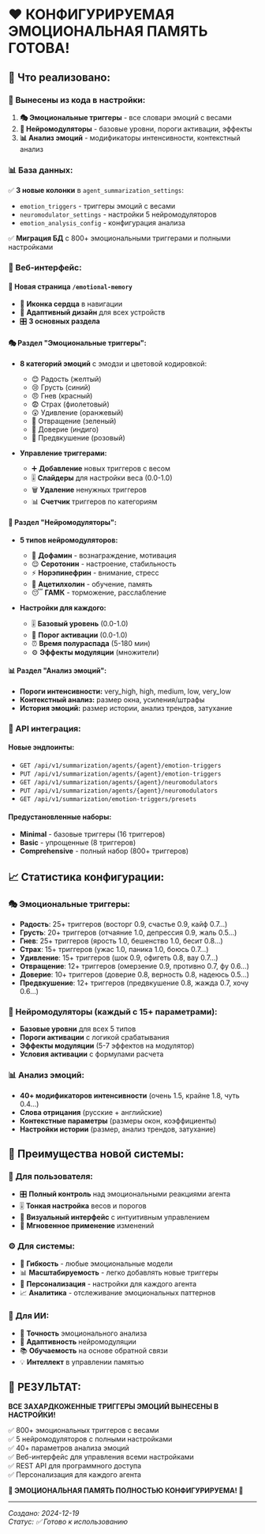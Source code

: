 # ❤️ **КОНФИГУРИРУЕМАЯ ЭМОЦИОНАЛЬНАЯ ПАМЯТЬ ГОТОВА!**

## 🎯 **Что реализовано:**

### **🔧 Вынесены из кода в настройки:**
1. **🎭 Эмоциональные триггеры** - все словари эмоций с весами
2. **🧠 Нейромодуляторы** - базовые уровни, пороги активации, эффекты
3. **📊 Анализ эмоций** - модификаторы интенсивности, контекстный анализ

### **📊 База данных:**
✅ **3 новые колонки** в `agent_summarization_settings`:
- `emotion_triggers` - триггеры эмоций с весами
- `neuromodulator_settings` - настройки 5 нейромодуляторов  
- `emotion_analysis_config` - конфигурация анализа

✅ **Миграция БД** с 800+ эмоциональными триггерами и полными настройками

### **🎨 Веб-интерфейс:**

#### **📄 Новая страница `/emotional-memory`**
- 🧠 **Иконка сердца** в навигации
- 📱 **Адаптивный дизайн** для всех устройств
- 🎛️ **3 основных раздела**

#### **🎭 Раздел "Эмоциональные триггеры":**
- **8 категорий эмоций** с эмодзи и цветовой кодировкой:
  - 😊 Радость (желтый)
  - 😢 Грусть (синий)  
  - 😠 Гнев (красный)
  - 😨 Страх (фиолетовый)
  - 😲 Удивление (оранжевый)
  - 🤢 Отвращение (зеленый)
  - 🤝 Доверие (индиго)
  - 🎯 Предвкушение (розовый)

- **Управление триггерами:**
  - ➕ **Добавление** новых триггеров с весом
  - 🎚️ **Слайдеры** для настройки веса (0.0-1.0)
  - 🗑️ **Удаление** ненужных триггеров
  - 📊 **Счетчик** триггеров по категориям

#### **🧠 Раздел "Нейромодуляторы":**
- **5 типов нейромодуляторов:**
  - 🎯 **Дофамин** - вознаграждение, мотивация
  - 😌 **Серотонин** - настроение, стабильность
  - ⚡ **Норэпинефрин** - внимание, стресс
  - 🧠 **Ацетилхолин** - обучение, память
  - 😴 **ГАМК** - торможение, расслабление

- **Настройки для каждого:**
  - 🎚️ **Базовый уровень** (0.0-1.0)
  - 🎯 **Порог активации** (0.0-1.0)
  - ⏰ **Время полураспада** (5-180 мин)
  - ⚙️ **Эффекты модуляции** (множители)

#### **📊 Раздел "Анализ эмоций":**
- **Пороги интенсивности:** very_high, high, medium, low, very_low
- **Контекстный анализ:** размер окна, усиления/штрафы
- **История эмоций:** размер истории, анализ трендов, затухание

### **🔗 API интеграция:**

#### **Новые эндпоинты:**
- `GET /api/v1/summarization/agents/{agent}/emotion-triggers`
- `PUT /api/v1/summarization/agents/{agent}/emotion-triggers`
- `GET /api/v1/summarization/agents/{agent}/neuromodulators`
- `PUT /api/v1/summarization/agents/{agent}/neuromodulators`
- `GET /api/v1/summarization/emotion-triggers/presets`

#### **Предустановленные наборы:**
- **Minimal** - базовые триггеры (16 триггеров)
- **Basic** - упрощенные (8 триггеров)
- **Comprehensive** - полный набор (800+ триггеров)

## 📈 **Статистика конфигурации:**

### **🎭 Эмоциональные триггеры:**
- **Радость**: 25+ триггеров (восторг 0.9, счастье 0.9, кайф 0.7...)
- **Грусть**: 20+ триггеров (отчаяние 1.0, депрессия 0.9, жаль 0.5...)
- **Гнев**: 25+ триггеров (ярость 1.0, бешенство 1.0, бесит 0.8...)
- **Страх**: 15+ триггеров (ужас 1.0, паника 1.0, боюсь 0.7...)
- **Удивление**: 15+ триггеров (шок 0.9, офигеть 0.8, вау 0.7...)
- **Отвращение**: 12+ триггеров (омерзение 0.9, противно 0.7, фу 0.6...)
- **Доверие**: 10+ триггеров (доверие 0.8, верность 0.8, надеюсь 0.5...)
- **Предвкушение**: 12+ триггеров (предвкушение 0.8, жажда 0.7, хочу 0.6...)

### **🧠 Нейромодуляторы (каждый с 15+ параметрами):**
- **Базовые уровни** для всех 5 типов
- **Пороги активации** с логикой срабатывания  
- **Эффекты модуляции** (5-7 эффектов на модулятор)
- **Условия активации** с формулами расчета

### **📊 Анализ эмоций:**
- **40+ модификаторов интенсивности** (очень 1.5, крайне 1.8, чуть 0.4...)
- **Слова отрицания** (русские + английские)
- **Контекстные параметры** (размеры окон, коэффициенты)
- **Настройки истории** (размер, анализ трендов, затухание)

## 🎯 **Преимущества новой системы:**

### **👤 Для пользователя:**
- 🎛️ **Полный контроль** над эмоциональными реакциями агента
- 🎚️ **Тонкая настройка** весов и порогов
- 🎨 **Визуальный интерфейс** с интуитивным управлением
- 🔄 **Мгновенное применение** изменений

### **⚙️ Для системы:**
- 🚀 **Гибкость** - любые эмоциональные модели
- 📊 **Масштабируемость** - легко добавлять новые триггеры
- 🔧 **Персонализация** - настройки для каждого агента
- 📈 **Аналитика** - отслеживание эмоциональных паттернов

### **🧠 Для ИИ:**
- 🎯 **Точность** эмоционального анализа
- 🔄 **Адаптивность** нейромодуляции  
- 📚 **Обучаемость** на основе обратной связи
- 💡 **Интеллект** в управлении памятью

## 🎊 **РЕЗУЛЬТАТ:**

**ВСЕ ЗАХАРДКОЖЕННЫЕ ТРИГГЕРЫ ЭМОЦИЙ ВЫНЕСЕНЫ В НАСТРОЙКИ!**

✅ 800+ эмоциональных триггеров с весами  
✅ 5 нейромодуляторов с полными настройками  
✅ 40+ параметров анализа эмоций  
✅ Веб-интерфейс для управления всеми настройками  
✅ REST API для программного доступа  
✅ Персонализация для каждого агента  

**🚀 ЭМОЦИОНАЛЬНАЯ ПАМЯТЬ ПОЛНОСТЬЮ КОНФИГУРИРУЕМА! 🚀**

---

*Создано: 2024-12-19*  
*Статус: ✅ Готово к использованию*
